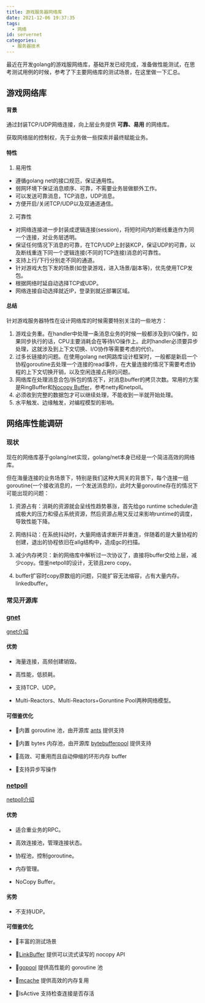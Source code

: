 ```yaml
---
title: 游戏服务器网络库
date: 2021-12-06 19:37:35
tags:
  - 网络
id: servernet
categories:
  - 服务器技术
---
```


最近在开发golang的游戏服网络库，基础开发已经完成，准备做性能测试，在思考测试用例的时候，参考了下主要网络库的测试场景，在这里做一下汇总。

## 游戏网络库

#### 背景

通过封装TCP/UDP网络连接，向上层业务提供 **可靠、易用** 的网络库。

获取网络层的控制权，先于业务做一些探索并最终赋能业务。

<!-- more -->

#### 特性

1. 易用性

* 遵循golang net的接口规范，保证通用性。
* 弱网环境下保证消息顺序、可靠，不需要业务层做额外工作。
* 可以发送可靠消息，TCP消息，UDP消息。
* 方便开启/关闭TCP/UDP以及双通道通信。

2. 可靠性

* 对网络连接进一步封装成逻辑连接(session)，将短时间内的断线重连作为同一个连接，对业务层透明。
* 保证任何情况下消息的可靠，在TCP/UDP上封装KCP，保证UDP的可靠，以及断线重连下同一个逻辑连接(不同的TCP连接)消息的可靠性。
* 支持上行/下行分别走不同的通道。
* 针对游戏大包下发的场景(如登录游戏，进入场景/副本等)，优先使用TCP发包。
* 根据网络时延自动选择TCP或UDP。
* 网络连接自动选择就近IP，登录到就近部署区域。

#### 总结

针对游戏服务器特性在设计网络库的时候需要特别关注的一些地方：

1. 游戏业务重。在handler中处理一条消息业务的时候一般都涉及到I/O操作，如果同步执行的话，CPU主要消耗会在等待I/O操作上。此时handler必须要异步处理，这就涉及到上下文切换、I/O协作等需要考虑的代价。
2. 过多长链接的问题。在使用golang net网路库设计框架时，一般都是新启一个协程goroutine去处理一个连接的read事件，在大量连接的情况下需要考虑协程的上下文切换开销，以及空闲连接占用的问题。
3. 网络库在处理消息合包/拆包的情况下，对消息buffer的拷贝次数。常用的方案是RingBuffer和[Nocopy Buffer](https://www.infoq.cn/article/fea7chf9moohbxbtyres)，参考netty和netpoll。
4. 必须收到完整的数据包才可以继续处理，不能收到一半就开始处理。
5. 水平触发、边缘触发，对编程模型的影响。



## 网络库性能调研

### 现状

现在的网络库基于golang/net实现，golang/net本身已经是一个简洁高效的网络库。

但在海量连接的业务场景下，特别是我们这种大网关的背景下，每个连接一组goroutine(一个接收消息的，一个发送消息的)，此时大量goroutine存在的情况下可能出现的问题：

1. 资源占有：消耗的资源就会呈线性趋势暴涨，首先给go runtime scheduler造成极大的压力和侵占系统资源，然后资源占用又反过来影响runtime的调度，导致性能下降。
2. 网络抖动：在系统抖动时，大量网络请求断开并重连，伴随着的是大量协程的创建，退出的协程依旧在allg结构中，造成gc的扫描。

1. 减少内存拷贝：新的网络库中解析过一次协议了，直接将buffer交给上层，减少copy。借鉴netpoll的设计，无锁且zero copy。
2. buffer扩容时copy原数组的问题，只能扩容无法缩容，占有大量内存。linkedbuffer。

### 常见开源库

### [gnet](https://github.com/panjf2000/gnet)

[gnet介绍](https://strikefreedom.top/go-netpoll-io-multiplexing-reactor)

#### 优势

- 海量连接，高频创建销毁。
- 高性能，低损耗。

- 支持TCP、UDP。
- Multi-Reactors、Multi-Reactors+Goruntine Pool两种网络模型。

#### 可借鉴优化

- 🔲内置 goroutine 池，由开源库 [ants](https://github.com/panjf2000/ants) 提供支持
- 🔲内置 bytes 内存池，由开源库 [bytebufferpool](https://github.com/valyala/bytebufferpool) 提供支持

- 🔲高效、可重用而且自动伸缩的环形内存 buffer
- 🔲支持异步写操作

### [netpoll](https://github.com/cloudwego/netpoll)

[netpoll介绍](https://blog.csdn.net/ByteDanceTech/article/details/106066621?utm_medium=distribute.pc_aggpage_search_result.none-task-blog-2~aggregatepage~first_rank_ecpm_v1~rank_v31_ecpm-6-106066621.pc_agg_new_rank&utm_term=netpoll%E5%92%8Cgnet&spm=1000.2123.3001.4430)

#### 优势

- 适合重业务的RPC。
- 高效连接池，管理连接状态。

- 协程池，控制goroutine。
- 内存管理。

- NoCopy Buffer。

#### 劣势

- 不支持UDP。

#### 可借鉴优化

- 🔲丰富的测试场景

- 🔲[LinkBuffer](https://github.com/cloudwego/netpoll/blob/main/nocopy_linkbuffer.go) 提供可以流式读写的 nocopy API
- 🔲[gopool](https://github.com/bytedance/gopkg/tree/develop/util/gopool) 提供高性能的 goroutine 池

- 🔲[mcache](https://github.com/bytedance/gopkg/tree/develop/lang/mcache) 提供高效的内存复用
- 🔲IsActive 支持检查连接是否存活

